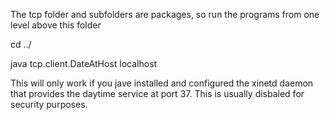 
The tcp folder and  subfolders are packages, so run the programs from one level above this folder

cd ../

java tcp.client.DateAtHost localhost

This will only work if you jave installed and configured the xinetd daemon that provides the
daytime service at port 37. This is usually disbaled for security purposes.
